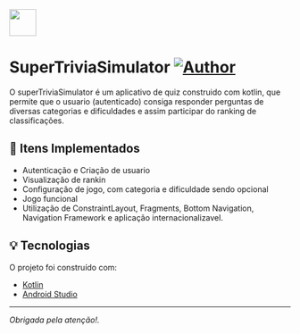<img src="https://i.imgur.com/ztD35wI.jpg" width="48">



# SuperTriviaSimulator [![Author](https://img.shields.io/badge/author-anapaullamb-7225d0?style=flat-square)](https://github.com/anapaullamb)

O superTriviaSimulator é um aplicativo de quiz construido com kotlin, que permite que o usuario (autenticado) consiga responder perguntas de diversas categorias e dificuldades e assim participar do ranking de classificações.
## :page_with_curl: Itens Implementados

  - Autenticação e Criação de usuario
  - Visualização de rankin
  - Configuração de jogo, com categoria e dificuldade sendo opcional
  - Jogo funcional
  - Utilização de ConstraintLayout, Fragments, Bottom Navigation, Navigation Framework e aplicação internacionalizavel.
  

## :bulb: Tecnologias

O projeto foi construído com:

- [Kotlin](https://kotlinlang.org)
- [Android Studio](https://developer.android.com/studio)

---
_Obrigada pela atenção!._
